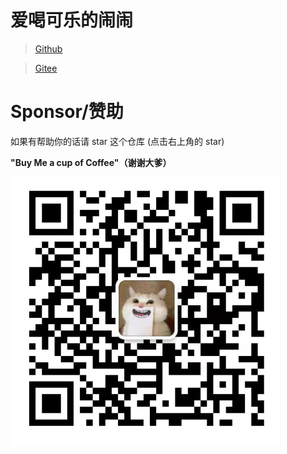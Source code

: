 # 爱喝可乐的闹闹

> [Github](https://github.com/naonao-cola)

> [Gitee](https://gitee.com/naoano)

# **Sponsor/赞助**

如果有帮助你的话请 star 这个仓库 (点击右上角的 star)

 **"Buy Me a cup of Coffee"（谢谢大爹）**

![](./images/WechatIMG296.jpg)